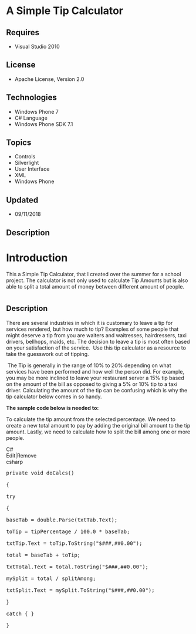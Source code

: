 # A Simple Tip Calculator
## Requires
- Visual Studio 2010
## License
- Apache License, Version 2.0
## Technologies
- Windows Phone 7
- C# Language
- Windows Phone SDK 7.1
## Topics
- Controls
- Silverlight
- User Interface
- XML
- Windows Phone
## Updated
- 09/11/2018
## Description

<h1>Introduction</h1>
<p>This a Simple Tip Calculator, that I created over the summer for a school project.&nbsp;The calculator is not only used to calculate&nbsp;Tip Amounts but&nbsp;is also able to split a total amount of money between different amount of people.&nbsp; &nbsp;</p>
<h1><span style="font-size:20px; font-weight:bold">Description</span></h1>
<p>There are several industries in which it is customary to leave a tip for services rendered, but how much to tip? Examples of some people that might deserve a tip from you are waiters and waitresses, hairdressers, taxi drivers, bellhops, maids, etc. The decision
 to leave a tip is most often based on your satisfaction of the service.&nbsp; Use&nbsp;this tip calculator as a resource to take the guesswork out of tipping.</p>
<p>&nbsp;The&nbsp;Tip is generally in the range of 10% to 20% depending on what services have been performed and how well the person did. For example, you may be more inclined to leave your restaurant server a 15% tip based on the amount of the bill as opposed
 to giving a 5% or 10% tip to a taxi driver. Calculating the amount of the tip can be confusing which is why the tip calculator below comes in so handy.</p>
<p><strong>The sample code below is needed to:</strong></p>
<p>To&nbsp;calculate the tip amount from the selected percentage. We need to create a new total amount to pay by adding the original bill amount to the tip amount. Lastly, we need to calculate how to split the bill among one or more people.</p>
<div class="scriptcode">
<div class="pluginEditHolder" pluginCommand="mceScriptCode">
<div class="title"><span>C#</span></div>
<div class="pluginLinkHolder"><span class="pluginEditHolderLink">Edit</span>|<span class="pluginRemoveHolderLink">Remove</span></div>
<span class="hidden">csharp</span>

<div class="preview">
<pre class="csharp"><span class="cs__keyword">private</span>&nbsp;<span class="cs__keyword">void</span>&nbsp;doCalcs()&nbsp;
&nbsp;
{&nbsp;
&nbsp;
<span class="cs__keyword">try</span>&nbsp;
&nbsp;
{&nbsp;
&nbsp;
baseTab&nbsp;=&nbsp;<span class="cs__keyword">double</span>.Parse(txtTab.Text);&nbsp;
&nbsp;
toTip&nbsp;=&nbsp;tipPercentage&nbsp;/&nbsp;<span class="cs__number">100.0</span>&nbsp;*&nbsp;baseTab;&nbsp;
&nbsp;
txtTip.Text&nbsp;=&nbsp;toTip.ToString(<span class="cs__string">&quot;$###,##0.00&quot;</span>);&nbsp;
&nbsp;
total&nbsp;=&nbsp;baseTab&nbsp;&#43;&nbsp;toTip;&nbsp;
&nbsp;
txtTotal.Text&nbsp;=&nbsp;total.ToString(<span class="cs__string">&quot;$###,##0.00&quot;</span>);&nbsp;
&nbsp;
mySplit&nbsp;=&nbsp;total&nbsp;/&nbsp;splitAmong;&nbsp;
&nbsp;
txtSplit.Text&nbsp;=&nbsp;mySplit.ToString(<span class="cs__string">&quot;$###,##0.00&quot;</span>);&nbsp;
&nbsp;
}&nbsp;
&nbsp;
<span class="cs__keyword">catch</span>&nbsp;{&nbsp;}&nbsp;
&nbsp;
}&nbsp;
&nbsp;
</pre>
</div>
</div>
</div>
<p>&nbsp;</p>
